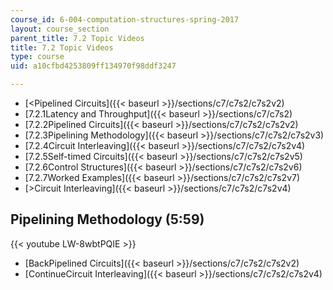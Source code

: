 ```yaml
---
course_id: 6-004-computation-structures-spring-2017
layout: course_section
parent_title: 7.2 Topic Videos
title: 7.2 Topic Videos
type: course
uid: a10cfbd4253809ff134970f98ddf3247

---
```


*   [<Pipelined Circuits]({{< baseurl >}}/sections/c7/c7s2/c7s2v2)
*   [7.2.1Latency and Throughput]({{< baseurl >}}/sections/c7/c7s2)
*   [7.2.2Pipelined Circuits]({{< baseurl >}}/sections/c7/c7s2/c7s2v2)
*   [7.2.3Pipelining Methodology]({{< baseurl >}}/sections/c7/c7s2/c7s2v3)
*   [7.2.4Circuit Interleaving]({{< baseurl >}}/sections/c7/c7s2/c7s2v4)
*   [7.2.5Self-timed Circuits]({{< baseurl >}}/sections/c7/c7s2/c7s2v5)
*   [7.2.6Control Structures]({{< baseurl >}}/sections/c7/c7s2/c7s2v6)
*   [7.2.7Worked Examples]({{< baseurl >}}/sections/c7/c7s2/c7s2v7)
*   [\>Circuit Interleaving]({{< baseurl >}}/sections/c7/c7s2/c7s2v4)

Pipelining Methodology (5:59)
-----------------------------

{{< youtube LW-8wbtPQIE >}}

*   [BackPipelined Circuits]({{< baseurl >}}/sections/c7/c7s2/c7s2v2)
*   [ContinueCircuit Interleaving]({{< baseurl >}}/sections/c7/c7s2/c7s2v4)